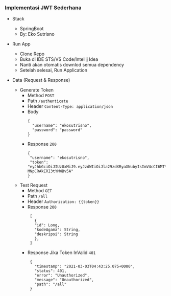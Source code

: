 ### Implementasi JWT Sederhana

- Stack
  - SpringBoot
  - By: Eko Sutrisno  
    
- Run App
  - Clone Repo
  - Buka di IDE STS/VS Code/Intellij Idea
  - Nanti akan otomatis downlod semua dependency
  - Setelah selesai, Run Application
    
- Data (Request & Response)
  - Generate Token
    - Method ``POST``
    - Path ``/authenticate``
    - Header ``Content-Type: application/json``
    - Body
      ````shell 
      {
        "username": "ekosutrisno",
        "password": "password"
      }
      ````
    - Response ``200``
       ````shell
      {
        "username": "ekosutrisno",
        "token": "eyJhbGciOiJIUzUxMiJ9.eyJzdWIiOiJla29zdXRyaXNubyIsImV4cCI6MTYxNDc2MzM1MCwiaWF0IjoxNjE0NzQ1MzUwfQ.cqfQ3QkZ3odbA0VL4Lxm0VjRudy9r4ReYxH5eqv3QMrHYBBp82pMZQMIKlOXZFQCdI-MNpCRAkERI3tYMWBv5A"
      }
       ````
  - Test Request
    - Method ``GET``
    - Path ``/all``
    - Header ``Authorization: {{token}}``
    - Response ``200``
       ````shell
        [
          {
          "id": Long,
          "kodeAgama": String,
          "deskripsi": String
          },
        ]
       ````
    - Response Jika Token InValid ``401``
       ````shell
        {
          "timestamp": "2021-03-03T04:43:25.075+0000",
          "status": 401,
          "error": "Unauthorized",
          "message": "Unauthorized",
          "path": "/all"
        }
       ````